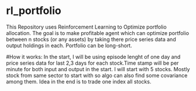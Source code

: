 # rl_portfolio
This Repository uses Reinforcement Learning to Optimize portfolio allocation. The goal is to make profitable agent which can optimize portfolio between n stocks (or any assets) by taking there price series data and output holdings in each. Portfolio can be long-short. 

#How it works:
In the start, I will be using episode lenght of one day and price series data for last 2,3 days for each stock.Time stamp will be per minute for both input and output in the start. I will start with 5 stocks. Mostly stock from same sector to start with so algo can also find some covariance among them. Idea in the end is to trade one index all stocks. 